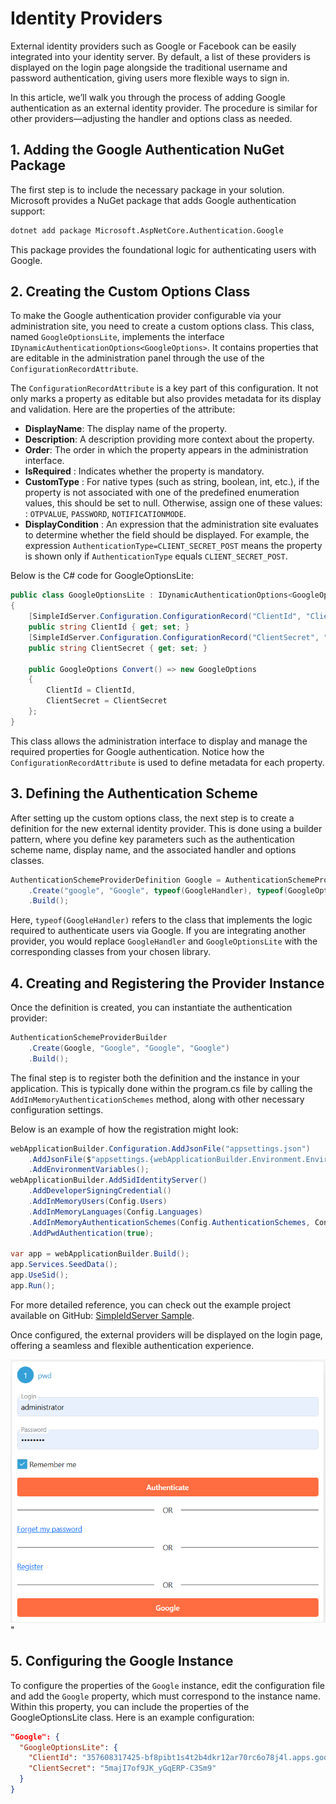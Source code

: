 # Identity Providers

External identity providers such as Google or Facebook can be easily integrated into your identity server. By default, a list of these providers is displayed on the login page alongside the traditional username and password authentication, giving users more flexible ways to sign in.

In this article, we’ll walk you through the process of adding Google authentication as an external identity provider. The procedure is similar for other providers—adjusting the handler and options class as needed.

## 1. Adding the Google Authentication NuGet Package

The first step is to include the necessary package in your solution. Microsoft provides a NuGet package that adds Google authentication support:

```bash  title="cmd.exe"
dotnet add package Microsoft.AspNetCore.Authentication.Google
```

This package provides the foundational logic for authenticating users with Google.

## 2. Creating the Custom Options Class

To make the Google authentication provider configurable via your administration site, you need to create a custom options class. This class, named `GoogleOptionsLite`, implements the interface `IDynamicAuthenticationOptions<GoogleOptions>`. It contains properties that are editable in the administration panel through the use of the `ConfigurationRecordAttribute`.

The `ConfigurationRecordAttribute` is a key part of this configuration. It not only marks a property as editable but also provides metadata for its display and validation. Here are the properties of the attribute:

* **DisplayName**: The display name of the property.
* **Description**: A description providing more context about the property.
* **Order**: The order in which the property appears in the administration interface.
* **IsRequired** : Indicates whether the property is mandatory.
* **CustomType** : For native types (such as string, boolean, int, etc.), if the property is not associated with one of the predefined enumeration values, this should be set to null. Otherwise, assign one of these values: : `OTPVALUE`, `PASSWORD`, `NOTIFICATIONMODE`. 
* **DisplayCondition** : An expression that the administration site evaluates to determine whether the field should be displayed. For example, the expression `AuthenticationType=CLIENT_SECRET_POST` means the property is shown only if `AuthenticationType` equals `CLIENT_SECRET_POST`.

Below is the C# code for GoogleOptionsLite:

```csharp  title="GoogleOptionsLite.cs"
public class GoogleOptionsLite : IDynamicAuthenticationOptions<GoogleOptions>
{
    [SimpleIdServer.Configuration.ConfigurationRecord("ClientId", "Client identifier", 0, IsRequired = true)]
    public string ClientId { get; set; }
    [SimpleIdServer.Configuration.ConfigurationRecord("ClientSecret", "Client secret", 1, null, SimpleIdServer.Configuration.CustomConfigurationRecordType.PASSWORD, IsRequired = true)]
    public string ClientSecret { get; set; }

    public GoogleOptions Convert() => new GoogleOptions
    {
        ClientId = ClientId,
        ClientSecret = ClientSecret
    };
}
```

This class allows the administration interface to display and manage the required properties for Google authentication. Notice how the `ConfigurationRecordAttribute` is used to define metadata for each property.

## 3. Defining the Authentication Scheme

After setting up the custom options class, the next step is to create a definition for the new external identity provider. This is done using a builder pattern, where you define key parameters such as the authentication scheme name, display name, and the associated handler and options classes.

```csharp
AuthenticationSchemeProviderDefinition Google = AuthenticationSchemeProviderDefinitionBuilder
    .Create("google", "Google", typeof(GoogleHandler), typeof(GoogleOptionsLite))
    .Build();
```

Here, `typeof(GoogleHandler)` refers to the class that implements the logic required to authenticate users via Google. If you are integrating another provider, you would replace `GoogleHandler` and `GoogleOptionsLite` with the corresponding classes from your chosen library.

## 4. Creating and Registering the Provider Instance

Once the definition is created, you can instantiate the authentication provider:

```csharp
AuthenticationSchemeProviderBuilder
    .Create(Google, "Google", "Google", "Google")
    .Build();
```

The final step is to register both the definition and the instance in your application. This is typically done within the program.cs file by calling the `AddInMemoryAuthenticationSchemes` method, along with other necessary configuration settings.

Below is an example of how the registration might look:

```csharp  title="Program.cs"
webApplicationBuilder.Configuration.AddJsonFile("appsettings.json")
    .AddJsonFile($"appsettings.{webApplicationBuilder.Environment.EnvironmentName}.json", optional: true)
    .AddEnvironmentVariables();
webApplicationBuilder.AddSidIdentityServer()
    .AddDeveloperSigningCredential()
    .AddInMemoryUsers(Config.Users)
    .AddInMemoryLanguages(Config.Languages)
    .AddInMemoryAuthenticationSchemes(Config.AuthenticationSchemes, Config.AuthenticationSchemeDefinitions)
    .AddPwdAuthentication(true);

var app = webApplicationBuilder.Build();
app.Services.SeedData();
app.UseSid();
app.Run();
```

For more detailed reference, you can check out the example project available on GitHub: [SimpleIdServer Sample](https://github.com/simpleidserver/SimpleIdServer/tree/master/samples/IdserverIdproviders).

Once configured, the external providers will be displayed on the login page, offering a seamless and flexible authentication experience.

![Identity providers](./imgs/idproviders.png)"

## 5. Configuring the Google Instance

To configure the properties of the `Google` instance, edit the configuration file and add the `Google` property, which must correspond to the instance name.
Within this property, you can include the properties of the GoogleOptionsLite class.
Here is an example configuration:

```json  title="appsettings.json"
"Google": {
  "GoogleOptionsLite": {
    "ClientId": "357608317425-bf8pibt1s4t2b4dkr12ar70rc6o78j4l.apps.googleusercontent.com",
    "ClientSecret": "5majI7of9JK_yGqERP-C3Sm9"
  }
}
```